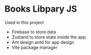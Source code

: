 # Books Libpary JS
 
Used in this project
- Firebase to store data
- Zustand to store state inside the app
- Ant design antd for app design
- Vite package manager
